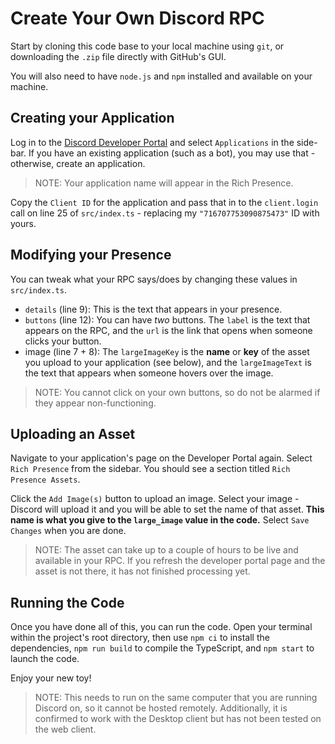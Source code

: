 # Create Your Own Discord RPC

Start by cloning this code base to your local machine using `git`, or downloading the `.zip` file directly with GitHub's GUI.

You will also need to have `node.js` and `npm` installed and available on your machine.

## Creating your Application

Log in to the [Discord Developer Portal](https://discord.com/developers/) and select `Applications` in the side-bar. If you have an existing application (such as a bot), you may use that - otherwise, create an application.

> NOTE: Your application name will appear in the Rich Presence.

Copy the `Client ID` for the application and pass that in to the `client.login` call on line 25 of `src/index.ts` - replacing my `"716707753090875473"` ID with yours.

## Modifying your Presence

You can tweak what your RPC says/does by changing these values in `src/index.ts`.

- `details` (line 9): This is the text that appears in your presence.
- `buttons` (line 12): You can have _two_ buttons. The `label` is the text that appears on the RPC, and the `url` is the link that opens when someone clicks your button.
- image (line 7 + 8): The `largeImageKey` is the **name** or **key** of the asset you upload to your application (see below), and the `largeImageText` is the text that appears when someone hovers over the image.

> NOTE: You cannot click on your own buttons, so do not be alarmed if they appear non-functioning.

## Uploading an Asset

Navigate to your application's page on the Developer Portal again. Select `Rich Presence` from the sidebar. You should see a section titled `Rich Presence Assets`.

Click the `Add Image(s)` button to upload an image. Select your image - Discord will upload it and you will be able to set the name of that asset. **This name is what you give to the `large_image` value in the code.** Select `Save Changes` when you are done.

> NOTE: The asset can take up to a couple of hours to be live and available in your RPC. If you refresh the developer portal page and the asset is not there, it has not finished processing yet.

## Running the Code

Once you have done all of this, you can run the code. Open your terminal within the project's root directory, then use `npm ci` to install the dependencies, `npm run build` to compile the TypeScript, and `npm start` to launch the code.

Enjoy your new toy!

> NOTE: This needs to run on the same computer that you are running Discord on, so it cannot be hosted remotely. Additionally, it is confirmed to work with the Desktop client but has not been tested on the web client.
